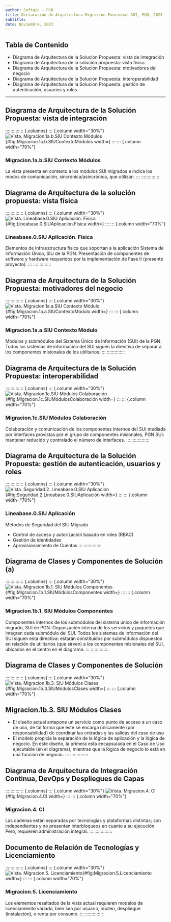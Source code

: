 ```yaml
---
author: Softgic - PGN
title: Declaración de Arquitectura Migración Funcional SUI, PGN, 2023
subtitle: 
date: Noviembre, 2023
---
```


## Tabla de Contenido
* Diagrama de Arquitectura de la Solución Propuesta: vista de integración
* Diagrama de Arquitectura de la solución propuesta: vista física
* Diagrama de Arquitectura de la Solución Propuesta: motivadores del negocio
* Diagrama de Arquitectura de la Solución Propuesta: interoperabilidad
* Diagrama de Arquitectura de la Solución Propuesta: gestión de autenticación, usuarios y roles

------

## Diagrama de Arquitectura de la Solución Propuesta: vista de integración
:::::::::::::: {.columns}
::: {.column width="30%"}
![Vista. Migracion.1a.b.SIU Contexto Módulos](images/Migracion.1a.b.SIUContextoMódulos.png){#fig:Migracion.1a.b.SIUContextoMódulos width=}
:::
::: {.column width="70%"}
### Migracion.1a.b.SIU Contexto Módulos
La vista presenta en contexto a los módulos SUI migrados e indica los modos de comunicación, sincrónica/asincrónica, que utilizan.
:::
::::::::::::::


## Diagrama de Arquitectura de la solución propuesta: vista física
:::::::::::::: {.columns}
::: {.column width="30%"}
![Vista. Lineabase.0.SIU Aplicación. Física](images/Lineabase.0.SIUAplicación.Física.png){#fig:Lineabase.0.SIUAplicación.Física width=}
:::
::: {.column width="70%"}
### Lineabase.0.SIU Aplicación. Física
Elementos de infraestructura física que soportan a la aplicación Sistema de Información Único, SIU de la PGN. Presentación de componentes de software y hardware requeridos por la implementación de Fase II (presente proyecto).
:::
::::::::::::::


## Diagrama de Arquitectura de la Solución Propuesta: motivadores del negocio
:::::::::::::: {.columns}
::: {.column width="30%"}
![Vista. Migracion.1a.a.SIU Contexto Módulo](images/Migracion.1a.a.SIUContextoMódulo.png){#fig:Migracion.1a.a.SIUContextoMódulo width=}
:::
::: {.column width="70%"}
### Migracion.1a.a.SIU Contexto Módulo
Módulos y submódulos del Sistema Único de Información (SUI) de la PGN. Todos los sistemas de información del SUI siguen la directiva de separar a los componentes misionales de los utilitarios.
:::
::::::::::::::


## Diagrama de Arquitectura de la Solución Propuesta: interoperabilidad
:::::::::::::: {.columns}
::: {.column width="30%"}
![Vista. Migracion.1c.SIU Módulos Colaboración](images/Migracion.1c.SIUMódulosColaboración.png){#fig:Migracion.1c.SIUMódulosColaboración width=}
:::
::: {.column width="70%"}
### Migracion.1c.SIU Módulos Colaboración
Colaboración y comunicación de los componentes internos del SUI mediada por interfaces provistas por el grupo de componentes misionales, PGN SUI: mantener reducido y controlado el número de interfaces.
:::
::::::::::::::


## Diagrama de Arquitectura de la Solución Propuesta: gestión de autenticación, usuarios y roles
:::::::::::::: {.columns}
::: {.column width="30%"}
![Vista. Seguridad.2. Lineabase.0.SIU Aplicación](images/Seguridad.2.Lineabase.0.SIUAplicación.png){#fig:Seguridad.2.Lineabase.0.SIUAplicación width=}
:::
::: {.column width="70%"}
### Lineabase.0.SIU Aplicación
Métodos de Seguridad del SIU Migrado

* Control de acceso y autorización basado en roles (RBAC)
* Gestión de identidades
* Aprovisionamiento de Cuentas
:::
::::::::::::::


## Diagrama de Clases y Componentes de Solución (a)
:::::::::::::: {.columns}
::: {.column width="30%"}
![Vista. Migracion.1b.1. SIU Módulos Componentes](images/Migracion.1b.1.SIUMódulosComponentes.png){#fig:Migracion.1b.1.SIUMódulosComponentes width=}
:::
::: {.column width="70%"}
### Migracion.1b.1. SIU Módulos Componentes
Componentes internos de los submódulos del sistema único de información migrado, SUI de PGN. Organización interna de los servicios y paquetes que integran cada submódulo del SUI. Todos los sistemas de información del SUI siguen esta directiva: estarán constituidos por submódulos dispuestos en relación de utilitarios (que sirven) a los componentes misionales del SUI, ubicados en el centro en el diagrama.
:::
::::::::::::::


## Diagrama de Clases y Componentes de Solución
:::::::::::::: {.columns}
::: {.column width="30%"}
![Vista. Migracion.1b.3. SIU Módulos Clases](images/Migracion.1b.3.SIUMódulosClases.png){#fig:Migracion.1b.3.SIUMódulosClases width=}
:::
::: {.column width="70%"}
## Migracion.1b.3. SIU Módulos Clases
* El diseño actual antepone un servicio como punto de acceso a un caso de uso, de tal forma que este se encarga únicamente (por responsabilidad) de coordinar las entradas y las salidas del caso de uso
* El modelo propicia la separación de la lógica de aplicación y la lógica de negocio. En este diseño, la primera está encapsulada en el Caso de Uso ejecutable (en el diagrama), mientras que la lógica de negocio lo está en una función de negocio.
:::
::::::::::::::



## Diagrama de Arquitectura de Integración Continua, DevOps y Despliegues de Capas
:::::::::::::: {.columns}
::: {.column width="30%"}
![Vista. Migracion.4. CI](images/Migracion.4.CI.png){#fig:Migracion.4.CI width=}
:::
::: {.column width="70%"}
### Migracion.4. CI
Las cadenas están separadas por tecnologías y plataformas distintas; son independientes y no presentan interbloqueos en cuanto a su ejecución. Pero, requieren administración integral.
:::
::::::::::::::


## Documento de Relación de Tecnologías y Licenciamiento
:::::::::::::: {.columns}
::: {.column width="30%"}
![Vista. Migracion.5. Licenciamiento](images/Migracion.5.Licenciamiento.png){#fig:Migracion.5.Licenciamiento width=}
:::
::: {.column width="70%"}
### Migracion.5. Licenciamiento
Los elementos resaltados de la vista actual requieren modelos de  licenciamiento variado, bien sea por usuario, núcleo, despliegue (instalación), o renta por consumo.
:::
::::::::::::::

